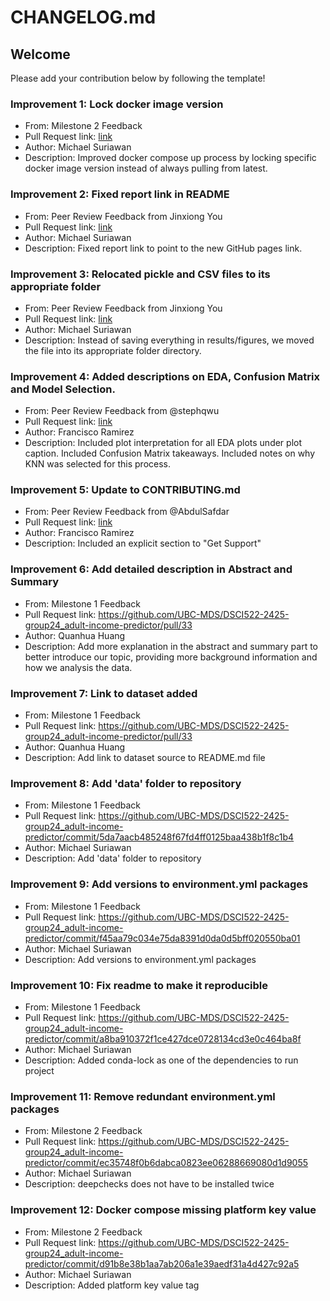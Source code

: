 # CHANGELOG.md

## Welcome

Please add your contribution below by following the template!

### Improvement 1: Lock docker image version

- From: Milestone 2 Feedback
- Pull Request link: [link](https://github.com/UBC-MDS/DSCI522-2425-group24_adult-income-predictor/pull/44)
- Author: Michael Suriawan
- Description: Improved docker compose up process by locking specific docker image version instead of always pulling from latest.

### Improvement 2: Fixed report link in README

- From: Peer Review Feedback from Jinxiong You
- Pull Request link: [link](https://github.com/UBC-MDS/DSCI522-2425-group24_adult-income-predictor/commit/a6db8a7bc436f5b6b5d809da2d152ca8f03150a2)
- Author: Michael Suriawan
- Description: Fixed report link to point to the new GitHub pages link.

### Improvement 3: Relocated pickle and CSV files to its appropriate folder

- From: Peer Review Feedback from Jinxiong You
- Pull Request link: [link](https://github.com/UBC-MDS/DSCI522-2425-group24_adult-income-predictor/pull/44)
- Author: Michael Suriawan
- Description: Instead of saving everything in results/figures, we moved the file into its appropriate folder directory.

### Improvement 4: Added descriptions on EDA, Confusion Matrix and Model Selection.

- From: Peer Review Feedback from @stephqwu
- Pull Request link: [link](https://github.com/UBC-MDS/DSCI522-2425-group24_adult-income-predictor/pull/48)
- Author: Francisco Ramirez
- Description: Included plot interpretation for all EDA plots under plot caption. Included Confusion Matrix takeaways. Included notes on why KNN was selected for this process.

### Improvement 5: Update to CONTRIBUTING.md

- From: Peer Review Feedback from @AbdulSafdar
- Pull Request link: [link](https://github.com/UBC-MDS/DSCI522-2425-group24_adult-income-predictor/pull/48)
- Author: Francisco Ramirez
- Description: Included an explicit section to "Get Support"

### Improvement 6: Add detailed description in Abstract and Summary

- From: Milestone 1 Feedback
- Pull Request link: https://github.com/UBC-MDS/DSCI522-2425-group24_adult-income-predictor/pull/33
- Author: Quanhua Huang
- Description: Add more explanation in the abstract and summary part to better introduce our topic, providing more background information and how we analysis the data.

### Improvement 7: Link to dataset added

- From: Milestone 1 Feedback
- Pull Request link: https://github.com/UBC-MDS/DSCI522-2425-group24_adult-income-predictor/pull/33
- Author: Quanhua Huang
- Description: Add link to dataset source to README.md file

### Improvement 8: Add 'data' folder to repository

- From: Milestone 1 Feedback
- Pull Request link: https://github.com/UBC-MDS/DSCI522-2425-group24_adult-income-predictor/commit/5da7aacb485248f67fd4ff0125baa438b1f8c1b4
- Author: Michael Suriawan
- Description: Add 'data' folder to repository

### Improvement 9: Add versions to environment.yml packages

- From: Milestone 1 Feedback
- Pull Request link: https://github.com/UBC-MDS/DSCI522-2425-group24_adult-income-predictor/commit/f45aa79c034e75da8391d0da0d5bff020550ba01
- Author: Michael Suriawan
- Description: Add versions to environment.yml packages

### Improvement 10: Fix readme to make it reproducible

- From: Milestone 1 Feedback
- Pull Request link: https://github.com/UBC-MDS/DSCI522-2425-group24_adult-income-predictor/commit/a8ba910372f1ce427dce0728134cd3e0c464ba8f
- Author: Michael Suriawan
- Description: Added conda-lock as one of the dependencies to run project

### Improvement 11: Remove redundant environment.yml packages

- From: Milestone 2 Feedback
- Pull Request link: https://github.com/UBC-MDS/DSCI522-2425-group24_adult-income-predictor/commit/ec35748f0b6dabca0823ee06288669080d1d9055
- Author: Michael Suriawan
- Description: deepchecks does not have to be installed twice

### Improvement 12: Docker compose missing platform key value

- From: Milestone 2 Feedback
- Pull Request link: https://github.com/UBC-MDS/DSCI522-2425-group24_adult-income-predictor/commit/d91b8e38b1aa7ab206a1e39aedf31a4d427c92a5
- Author: Michael Suriawan
- Description: Added platform key value tag
